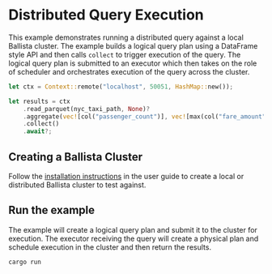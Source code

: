 # Distributed Query Execution

This example demonstrates running a distributed query against a local Ballista cluster. The example builds a logical
query plan using a DataFrame style API and then calls `collect` to trigger execution of the query. The logical query
plan is submitted to an executor which then takes on the role of scheduler and orchestrates execution of the query 
across the cluster.

```rust
let ctx = Context::remote("localhost", 50051, HashMap::new());

let results = ctx
    .read_parquet(nyc_taxi_path, None)?
    .aggregate(vec![col("passenger_count")], vec![max(col("fare_amount"))])?
    .collect()
    .await?;
```

## Creating a Ballista Cluster

Follow the [installation instructions](https://ballistacompute.org/docs/installation.html) in the user guide to create 
a local or distributed Ballista cluster to test against.

## Run the example

The example will create a logical query plan and submit it to the cluster for execution. The executor receiving the 
query will create a physical plan and schedule execution in the cluster and then return the results.

```bash
cargo run
``` 

